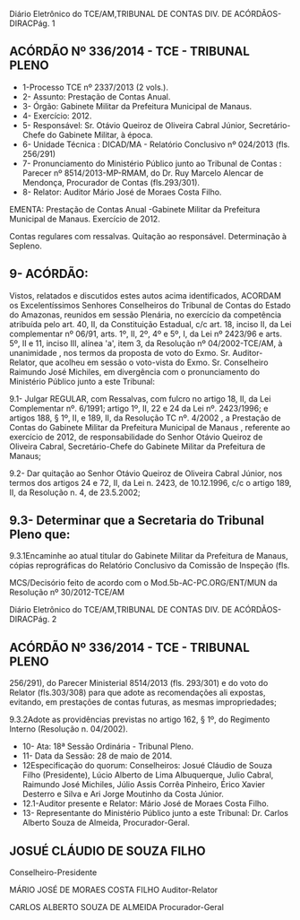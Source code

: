 Diário Eletrônico do TCE/AM,TRIBUNAL DE CONTAS DIV. DE ACÓRDÃOS-DIRACPág. 1

## ACÓRDÃO Nº 336/2014 - TCE - TRIBUNAL PLENO

- 1-Processo TCE nº 2337/2013 (2 vols.).
- 2- Assunto: Prestação de Contas Anual.
- 3- Órgão: Gabinete Militar da Prefeitura Municipal de Manaus.
- 4- Exercício: 2012.
- 5-  Responsável: Sr.  Otávio  Queiroz  de  Oliveira  Cabral  Júnior,  Secretário-Chefe  do Gabinete Militar, à época.
- 6- Unidade Técnica : DICAD/MA - Relatório Conclusivo nº 024/2013 (fls. 256/291)
- 7-  Pronunciamento  do Ministério  Público  junto  ao Tribunal  de  Contas :  Parecer  nº 8514/2013-MP-RMAM, do Dr. Ruy Marcelo Alencar de Mendonça, Procurador de Contas (fls.293/301).
- 8- Relator: Auditor Mário José de Moraes Costa Filho.

EMENTA: Prestação de Contas Anual -Gabinete Militar da  Prefeitura Municipal de Manaus. Exercício de 2012.

Contas  regulares  com  ressalvas.  Quitação  ao responsável. Determinação à Sepleno.

## 9- ACÓRDÃO:

Vistos, relatados e discutidos estes autos acima identificados,  ACORDAM os Excelentíssimos  Senhores  Conselheiros  do  Tribunal  de  Contas  do  Estado  do Amazonas, reunidos em sessão Plenária, no exercício da competência atribuída pelo art. 40, II, da Constituição Estadual, c/c art. 18, inciso II, da Lei complementar nº 06/91, arts. 1º,  II,  2º,  4º  e  5º,  I,  da  Lei  nº  2423/96  e  arts.  5º,  II  e  11,  inciso  III,  alínea  'a',  item  3,  da Resolução  nº  04/2002-TCE/AM, à  unanimidade ,    nos  termos  da  proposta  de  voto  do Exmo. Sr. Auditor- Relator, que acolheu em sessão o voto-vista do Exmo. Sr. Conselheiro Raimundo José  Michiles, em divergência com o pronunciamento do  Ministério Público junto a este Tribunal:

9.1- Julgar  REGULAR,  com  Ressalvas, com  fulcro  no  artigo  18,  II,  da  Lei Complementar nº. 6/1991; artigo 1º, II, 22 e 24 da Lei nº. 2423/1996; e artigos 188, § 1º, II, e 189, II, da Resolução TC nº. 4/2002 ,  a  Prestação de Contas do Gabinete Militar da Prefeitura Municipal de Manaus , referente ao exercício de 2012, de responsabilidade do Senhor Otávio Queiroz de Oliveira Cabral, Secretário-Chefe do Gabinete Militar da Prefeitura de Manaus;

9.2- Dar  quitação  ao  Senhor  Otávio Queiroz  de  Oliveira  Cabral  Júnior, nos termos dos artigos 24 e 72, II, da Lei n. 2423, de 10.12.1996, c/c o artigo 189, II, da Resolução n. 4, de 23.5.2002;

## 9.3- Determinar que a Secretaria do Tribunal Pleno que:

9.3.1Encaminhe  ao  atual  titular  do  Gabinete  Militar  da  Prefeitura  de Manaus,  cópias  reprográficas  do  Relatório  Conclusivo  da  Comissão  de  Inspeção  (fls.

MCS/Decisório feito de acordo com o Mod.5b-AC-PC.ORG/ENT/MUN da Resolução nº 30/2012-TCE/AM

Diário Eletrônico do TCE/AM,TRIBUNAL DE CONTAS DIV. DE ACÓRDÃOS-DIRACPág. 2

## ACÓRDÃO Nº 336/2014 - TCE - TRIBUNAL PLENO

256/291), do Parecer Ministerial 8514/2013 (fls. 293/301) e do voto do Relator (fls.303/308) para que adote as recomendações ali expostas, evitando, em prestações de contas futuras, as mesmas impropriedades;

9.3.2Adote as providências previstas no artigo 162, § 1º, do Regimento Interno (Resolução n. 04/2002).

- 10- Ata: 18ª Sessão Ordinária - Tribunal Pleno.
- 11- Data da Sessão: 28 de maio de 2014.
- 12Especificação do quorum: Conselheiros: Josué Cláudio de Souza Filho (Presidente), Lúcio Alberto de Lima Albuquerque, Julio Cabral, Raimundo José Michiles, Júlio Assis Corrêa Pinheiro, Érico Xavier Desterro e Silva e Ari Jorge Moutinho da Costa Júnior.
- 12.1-Auditor presente e Relator: Mário José de Moraes Costa Filho.
- 13-  Representante  do  Ministério  Público  junto  a  este Tribunal: Dr. Carlos  Alberto Souza de Almeida, Procurador-Geral.

## JOSUÉ CLÁUDIO DE SOUZA FILHO

Conselheiro-Presidente

MÁRIO JOSÉ DE MORAES COSTA FILHO Auditor-Relator

CARLOS ALBERTO SOUZA DE ALMEIDA Procurador-Geral